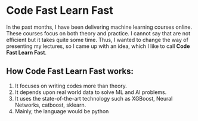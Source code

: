 Code Fast Learn Fast
====================

In the past months, I have been delivering machine learning courses online. These courses focus on both theory and practice. I cannot say that are not efficient but it takes quite some time. Thus, I wanted to change the way of presenting my lectures, so I came up with an idea, which I like to call **Code Fast Learn Fast**.

## How Code Fast Learn Fast works:
  1. It focuses on writing codes more than theory. 
  2. It depends upon real world data to solve ML and AI problems.
  3. It uses the state-of-the-art technology such as XGBoost, Neural Networks, catboost, sklearn.
  4. Mainly, the language would be python



